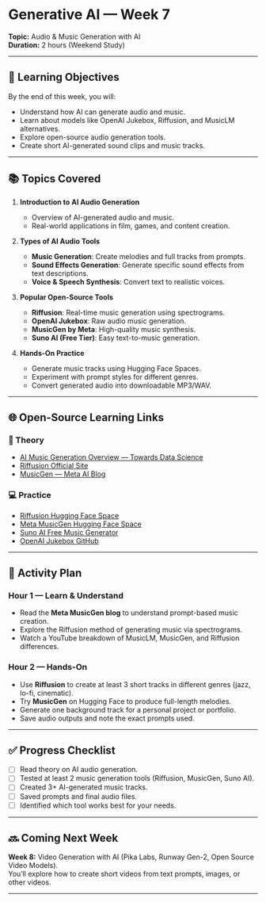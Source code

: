# Generative AI — Week 7  
**Topic:** Audio & Music Generation with AI  
**Duration:** 2 hours (Weekend Study)  

---

## 🎯 Learning Objectives
By the end of this week, you will:
- Understand how AI can generate audio and music.
- Learn about models like OpenAI Jukebox, Riffusion, and MusicLM alternatives.
- Explore open-source audio generation tools.
- Create short AI-generated sound clips and music tracks.

---

## 📚 Topics Covered
1. **Introduction to AI Audio Generation**
   - Overview of AI-generated audio and music.
   - Real-world applications in film, games, and content creation.
   
2. **Types of AI Audio Tools**
   - **Music Generation**: Create melodies and full tracks from prompts.
   - **Sound Effects Generation**: Generate specific sound effects from text descriptions.
   - **Voice & Speech Synthesis**: Convert text to realistic voices.

3. **Popular Open-Source Tools**
   - **Riffusion**: Real-time music generation using spectrograms.
   - **OpenAI Jukebox**: Raw audio music generation.
   - **MusicGen by Meta**: High-quality music synthesis.
   - **Suno AI (Free Tier)**: Easy text-to-music generation.

4. **Hands-On Practice**
   - Generate music tracks using Hugging Face Spaces.
   - Experiment with prompt styles for different genres.
   - Convert generated audio into downloadable MP3/WAV.

---

## 🌐 Open-Source Learning Links

### 📖 Theory
- [AI Music Generation Overview — Towards Data Science](https://towardsdatascience.com/ai-music-generation-101-7dff49e1d3a1)
- [Riffusion Official Site](https://www.riffusion.com/)
- [MusicGen — Meta AI Blog](https://ai.meta.com/blog/musicgen-state-of-the-art-text-to-music-generation/)

### 💻 Practice
- [Riffusion Hugging Face Space](https://huggingface.co/spaces/riffusion/raffusion-app)
- [Meta MusicGen Hugging Face Space](https://huggingface.co/spaces/facebook/MusicGen)
- [Suno AI Free Music Generator](https://suno.ai/)
- [OpenAI Jukebox GitHub](https://github.com/openai/jukebox)

---

## 📝 Activity Plan

### Hour 1 — Learn & Understand
- Read the **Meta MusicGen blog** to understand prompt-based music creation.
- Explore the Riffusion method of generating music via spectrograms.
- Watch a YouTube breakdown of MusicLM, MusicGen, and Riffusion differences.

### Hour 2 — Hands-On
- Use **Riffusion** to create at least 3 short tracks in different genres (jazz, lo-fi, cinematic).
- Try **MusicGen** on Hugging Face to produce full-length melodies.
- Generate one background track for a personal project or portfolio.
- Save audio outputs and note the exact prompts used.

---

## ✅ Progress Checklist
- [ ] Read theory on AI audio generation.
- [ ] Tested at least 2 music generation tools (Riffusion, MusicGen, Suno AI).
- [ ] Created 3+ AI-generated music tracks.
- [ ] Saved prompts and final audio files.
- [ ] Identified which tool works best for your needs.

---

## 🔜 Coming Next Week  
**Week 8:** Video Generation with AI (Pika Labs, Runway Gen-2, Open Source Video Models).  
You’ll explore how to create short videos from text prompts, images, or other videos.

---

